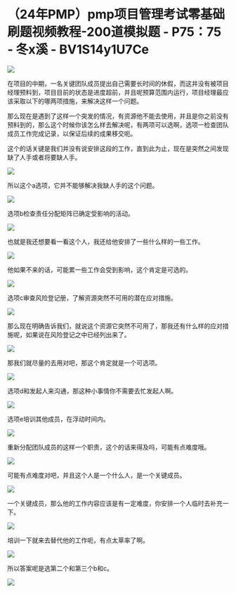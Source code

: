 # （24年PMP）pmp项目管理考试零基础刷题视频教程-200道模拟题 - P75：75 - 冬x溪 - BV1S14y1U7Ce

![](img/301a9bb21e9fbe2190d5cebd5bb2f9bd_0.png)

在项目的中期，一名关键团队成员提出自己需要长时间的休假，而这并没有被项目经理预料到，项目目前的状态是进度超前，并且呢预算范围内运行，项目经理最应该采取以下的哪两项措施，来解决这样一个问题。

那么现在是遇到了这样一个突发的情况，有资源他不能去使用，并且是你之前没有预料到的，那么这个时候你该怎么样去解决呢，有两项可以选啊，选项一检查团队成员工作完成记录，以保证后续的成果移交呃。

这个的话关键是我们并没有说安排这段的工作，直到此为止，现在是突然之间发现缺了人手或者将要缺人手。

![](img/301a9bb21e9fbe2190d5cebd5bb2f9bd_2.png)

所以这个a选项，它并不能够解决我缺人手的这个问题。

![](img/301a9bb21e9fbe2190d5cebd5bb2f9bd_4.png)

选项b检查责任分配矩阵已确定受影响的活动。

![](img/301a9bb21e9fbe2190d5cebd5bb2f9bd_6.png)

也就是我还想要看一看这个人，我还给他安排了一些什么样的一些工作。

![](img/301a9bb21e9fbe2190d5cebd5bb2f9bd_8.png)

他如果不来的话，可能累一些工作会受到影响，这个肯定是可选的。

![](img/301a9bb21e9fbe2190d5cebd5bb2f9bd_10.png)

选项c审查风险登记册，了解资源突然不可用的潜在应对措施。

![](img/301a9bb21e9fbe2190d5cebd5bb2f9bd_12.png)

那么现在明确告诉我们，就说这个资源它突然不可用了，那我还有什么样的应对措施呢，如果说在风险登记之中已经列出来了。



![](img/301a9bb21e9fbe2190d5cebd5bb2f9bd_14.png)

那我们就尽量的去用对吧，那这个肯定就是一个可选项。

![](img/301a9bb21e9fbe2190d5cebd5bb2f9bd_16.png)

选项d和发起人来沟通，那这种小事情你不需要去忙发起人啊。

![](img/301a9bb21e9fbe2190d5cebd5bb2f9bd_18.png)

选项e培训其他成员，在浮动时间内。

![](img/301a9bb21e9fbe2190d5cebd5bb2f9bd_20.png)

重新分配团队成员的这样一个职责，这个的话来得及吗，可能有点难度哦。

![](img/301a9bb21e9fbe2190d5cebd5bb2f9bd_22.png)

可能有点难度对吧，并且这个人是一个什么人，是一个关键成员。

![](img/301a9bb21e9fbe2190d5cebd5bb2f9bd_24.png)

一个关键成员，那么他的工作内容应该是有一定难度，你安排一个人临时去补充一下。

![](img/301a9bb21e9fbe2190d5cebd5bb2f9bd_26.png)

培训一下就来去替代他的工作呃，有点太草率了啊。

![](img/301a9bb21e9fbe2190d5cebd5bb2f9bd_28.png)

所以答案呢是选第二个和第三个b和c。

![](img/301a9bb21e9fbe2190d5cebd5bb2f9bd_30.png)